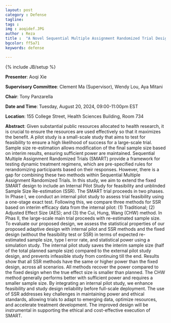 ```yaml
---
layout: post
category : Defense
tagline: 
tags : 
img : aoqidef.JPG
author : Reza
title :  "A Novel Sequential Multiple Assignment Randomized Trial Design with Internal Pilot Study and Unblinded Sample Size Re-estimation "
bgcolor: ff5a71
keywords: defense

---
```


{% include JB/setup %}


**Presenter**:  Aoqi Xie

**Supervisory Committee**:  Clement Ma (Supervisor), Wendy Lou, Aya Mitani

**Chair**: Tony Panzarella

**Date and Time**:  Tuesday, August 20, 2024, 09:00-11:00pm EST

**Location**:  155 College Street, Health Sciences Building, Room 734





<!--more-->

**Abstract**: Given substantial public resources allocated to health research, it is crucial to ensure the resources are used effectively so that it maximizes the benefit. A pilot study is a small-scale study
that aims to test for feasibility to ensure a high likelihood of success for a large-scale trial. Sample
size re-estimation allows modification of the final sample size based on interim results, ensuring
sufficient power are maintained. Sequential Multiple Assignment Randomized Trials (SMART)
provide a framework for testing dynamic treatment regimens, which are pre-specified rules for rerandomizing participants based on their responses. However, there is a gap for combining these
two methods within Sequential Multiple Assignment Randomized Trials. In this study, we aim to
extend the fixed SMART design to include an Internal Pilot Study for feasibility and unblinded
Sample Size Re-estimation (SSR).
The SMART trial proceeds in two phases. In Phase I, we conduct an internal pilot study to
assess trial feasibility using a one-stage exact test. Following this, we compare three methods for
SSR based on interim efficacy data from the internal pilot: (1) Traditional; (2) Adjusted Effect
Size (AES); and (3) the Cui, Hung, Wang (CHW) method. In Phas II, the large-scale main trial
proceeds with re-estimated sample size. To evaluate our proposed design, we assess the statistical
properties of our proposed adaptive design with internal pilot and SSR methods and the fixed
design (without the feasibility test or SSR) in terms of expected re-estimated sample size, type I
error rate, and statistical power using a simulation study.
The internal pilot study saves the interim sample size (half of the total planned sample size)
compared to the external pilot study design, and prevents infeasible study from continuing till the
end. Results show that all SSR methods have the same or higher power than the fixed design,
across all scenarios. All methods recover the power compared to the fixed design when the true
effect size is smaller than planned. The CHW method generally performs better with sufficient
power and requires a smaller sample size.
By integrating an internal pilot study, we enhance feasibility and study design reliability before
full-scale deployment. The use of SSR addresses key challenges in maintaining power and ethical
standards, allowing trials to adapt to emerging data, optimize resources, and accelerate treatment
development. The improved design will be instrumental in supporting the ethical and cost-effective
execution of SMART.
